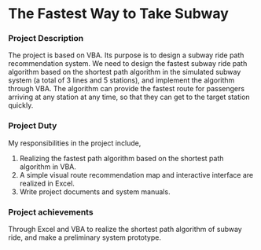 # The Fastest Way to Take Subway

### Project Description

The project is based on VBA. Its purpose is to design a subway ride path recommendation system. We need to design the fastest subway ride path algorithm based on the shortest path algorithm in the simulated subway system (a total of 3 lines and 5 stations), and implement the algorithm through VBA. The algorithm can provide the fastest route for passengers arriving at any station at any time, so that they can get to the target station quickly.

### Project Duty
My responsibilities in the project include,
1. Realizing the fastest path algorithm based on the shortest path algorithm in VBA.
2. A simple visual route recommendation map and interactive interface are realized in Excel.
3. Write project documents and system manuals.

### Project achievements

Through Excel and VBA to realize the shortest path algorithm of subway ride, and make a preliminary system prototype.
